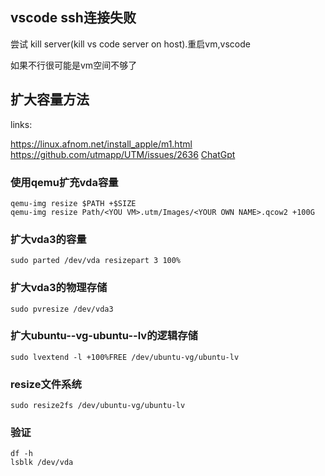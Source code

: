 ## vscode ssh连接失败

尝试 kill server(kill vs code server on host).重启vm,vscode

如果不行很可能是vm空间不够了


## 扩大容量方法

links: 

https://linux.afnom.net/install_apple/m1.html
https://github.com/utmapp/UTM/issues/2636
[ChatGpt](https://openai.com/blog/chatgpt)


### 使用qemu扩充vda容量
```
qemu-img resize $PATH +$SIZE
qemu-img resize Path/<YOU VM>.utm/Images/<YOUR OWN NAME>.qcow2 +100G 
```
### 扩大vda3的容量
```
sudo parted /dev/vda resizepart 3 100%
```
### 扩大vda3的物理存储
```
sudo pvresize /dev/vda3
```
### 扩大ubuntu--vg-ubuntu--lv的逻辑存储
```
sudo lvextend -l +100%FREE /dev/ubuntu-vg/ubuntu-lv
```
### resize文件系统
```
sudo resize2fs /dev/ubuntu-vg/ubuntu-lv
```
### 验证
```
df -h
lsblk /dev/vda
```



